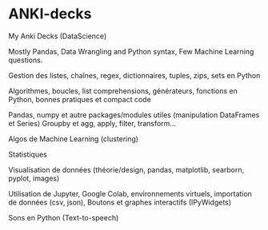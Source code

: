# ANKI-decks
My Anki Decks (DataScience)

Mostly Pandas, Data Wrangling and Python syntax,
Few Machine Learning questions.

Gestion des listes, chaînes, regex, dictionnaires, tuples, zips, sets en Python

Algorithmes, boucles, list comprehensions, générateurs, fonctions en Python, bonnes pratiques et compact code

Pandas, numpy et autre packages/modules utiles (manipulation DataFrames et Series)
Groupby et agg, apply, filter, transform...

Algos de Machine Learning (clustering)

Statistiques

Visualisation de données (théorie/design, pandas, matplotlib, searborn, pyplot, images)

Utilisation de Jupyter, Google Colab, environnements virtuels, importation de données (csv, json), Boutons et graphes interactifs (IPyWidgets)

Sons en Python (Text-to-speech)